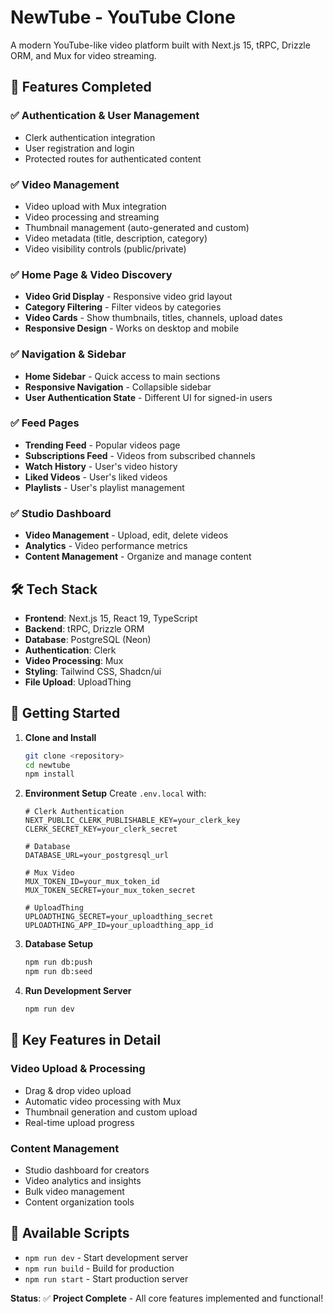 # NewTube - YouTube Clone

A modern YouTube-like video platform built with Next.js 15, tRPC, Drizzle ORM, and Mux for video streaming.

## 🚀 Features Completed

### ✅ Authentication & User Management

- Clerk authentication integration
- User registration and login
- Protected routes for authenticated content

### ✅ Video Management

- Video upload with Mux integration
- Video processing and streaming
- Thumbnail management (auto-generated and custom)
- Video metadata (title, description, category)
- Video visibility controls (public/private)

### ✅ Home Page & Video Discovery

- **Video Grid Display** - Responsive video grid layout
- **Category Filtering** - Filter videos by categories
- **Video Cards** - Show thumbnails, titles, channels, upload dates
- **Responsive Design** - Works on desktop and mobile

### ✅ Navigation & Sidebar

- **Home Sidebar** - Quick access to main sections
- **Responsive Navigation** - Collapsible sidebar
- **User Authentication State** - Different UI for signed-in users

### ✅ Feed Pages

- **Trending Feed** - Popular videos page
- **Subscriptions Feed** - Videos from subscribed channels
- **Watch History** - User's video history
- **Liked Videos** - User's liked videos
- **Playlists** - User's playlist management

### ✅ Studio Dashboard

- **Video Management** - Upload, edit, delete videos
- **Analytics** - Video performance metrics
- **Content Management** - Organize and manage content

## 🛠 Tech Stack

- **Frontend**: Next.js 15, React 19, TypeScript
- **Backend**: tRPC, Drizzle ORM
- **Database**: PostgreSQL (Neon)
- **Authentication**: Clerk
- **Video Processing**: Mux
- **Styling**: Tailwind CSS, Shadcn/ui
- **File Upload**: UploadThing

## 🚀 Getting Started

1. **Clone and Install**

   ```bash
   git clone <repository>
   cd newtube
   npm install
   ```

2. **Environment Setup**
   Create `.env.local` with:

   ```env
   # Clerk Authentication
   NEXT_PUBLIC_CLERK_PUBLISHABLE_KEY=your_clerk_key
   CLERK_SECRET_KEY=your_clerk_secret

   # Database
   DATABASE_URL=your_postgresql_url

   # Mux Video
   MUX_TOKEN_ID=your_mux_token_id
   MUX_TOKEN_SECRET=your_mux_token_secret

   # UploadThing
   UPLOADTHING_SECRET=your_uploadthing_secret
   UPLOADTHING_APP_ID=your_uploadthing_app_id
   ```

3. **Database Setup**

   ```bash
   npm run db:push
   npm run db:seed
   ```

4. **Run Development Server**
   ```bash
   npm run dev
   ```

## 🎯 Key Features in Detail

### Video Upload & Processing

- Drag & drop video upload
- Automatic video processing with Mux
- Thumbnail generation and custom upload
- Real-time upload progress

### Content Management

- Studio dashboard for creators
- Video analytics and insights
- Bulk video management
- Content organization tools

## 🔧 Available Scripts

- `npm run dev` - Start development server
- `npm run build` - Build for production
- `npm run start` - Start production server

**Status**: ✅ **Project Complete** - All core features implemented and functional!
